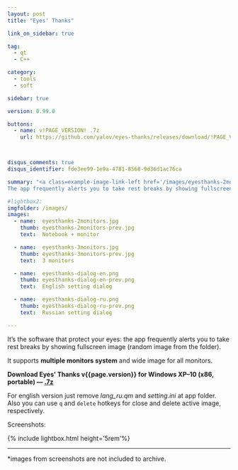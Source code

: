 ```yaml
---
layout: post
title: "Eyes' Thanks"

link_on_sidebar: true

tag:
  - qt
  - С++

category:
  - tools
  - soft

sidebar: true

version: 0.99.0

buttons:
  - name: v!PAGE_VERSION! .7z
    url: https://github.com/yalov/eyes-thanks/releases/download/!PAGE_VERSION!/EyesThanks_v!PAGE_VERSION!.7z



disqus_comments: true
disqus_identifier: fde3ee99-1e9a-4781-8568-9d36d1ac76ca

summary: "<a class=example-image-link-left href='/images/eyesthanks-2monitors.jpg' data-lightbox='EyesThanks' title='fullscreen image at different-size monitors system'><img class='example-image' style= 'width: 10rem;' src='/images/eyesthanks-2monitors-prev.jpg' alt='fullscreen image at different-size monitors system'></a>
The app frequently alerts you to take rest breaks by showing fullscreen image (random image from the folder). It supports multiple monitors system and wide image for all monitors,"

#lightbox2:
imgfolder: /images/
images:
  - name:  eyesthanks-2monitors.jpg
    thumb: eyesthanks-2monitors-prev.jpg
    text:  Notebook + monitor

  - name:  eyesthanks-3monitors.jpg
    thumb: eyesthanks-3monitors-prev.jpg
    text:  3 monitors

  - name:  eyesthanks-dialog-en.png
    thumb: eyesthanks-dialog-en-prev.png
    text:  English setting dialog

  - name:  eyesthanks-dialog-ru.png
    thumb: eyesthanks-dialog-ru-prev.png
    text:  Russian setting dialog

---
```



It’s the software that protect your eyes: the app frequently alerts you to take rest breaks by showing fullscreen image (random image from the folder).

It supports **multiple monitors system** and wide image for all monitors.

**Download Eyes' Thanks v{{page.version}} for Windows XP–10 (x86, portable) —
[.7z](https://github.com/yalov/eyes-thanks/releases/download/{{page.version}}/EyesThanks_v{{page.version}}.7z)**

For english version just remove *lang_ru.qm* and *setting.ini* at app folder.
Also you can use `q` and `delete` hotkeys for close and delete active image, respectively.

Screenshots:

{% include lightbox.html height='5rem'%}

------
*images from screenshots are not included to archive.

